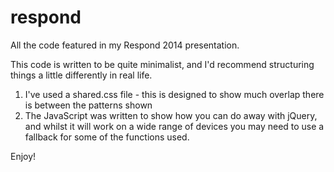respond
=======

All the code featured in my Respond 2014 presentation.

This code is written to be quite minimalist, and I'd recommend structuring things a little differently in real life.

1. I've used a shared.css file - this is designed to show much overlap there is between the patterns shown
2. The JavaScript was written to show how you can do away with jQuery, and whilst it will work on a wide range of devices you may need to use a fallback for some of the functions used.

Enjoy!
